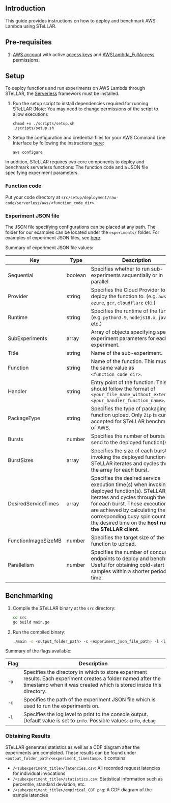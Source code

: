 ## Introduction

This guide provides instructions on how to deploy and benchmark AWS Lambda using STeLLAR.

## Pre-requisites

1. [AWS account](https://portal.aws.amazon.com/billing/signup#/start/email) with
   active [access keys](https://docs.aws.amazon.com/IAM/latest/UserGuide/id_credentials_access-keys.html#Using_CreateAccessKey)
   and [AWSLambda_FullAccess](https://docs.aws.amazon.com/aws-managed-policy/latest/reference/AWSLambda_FullAccess.html)
   permissions.

## Setup

To deploy functions and run experiments on AWS Lambda through STeLLAR,
the [Serverless](https://www.serverless.com/framework/docs) framework must be
installed.

1. Run the setup script to install dependencies required for running STeLLAR (Note: You may need to change permissions
   of the script to allow execution):
   ```shell
   chmod +x ./scripts/setup.sh
   ./scripts/setup.sh
    ```

2. Setup the configuration and credential files for your AWS Command Line Interface by following the
   instructions [here](https://docs.aws.amazon.com/cli/latest/userguide/cli-configure-files.html#cli-configure-files-methods):
   ```shell
   aws configure
   ```

In addition, STeLLAR requires two core components to deploy and benchmark serverless functions: The function code and a
JSON file specifying experiment parameters.

### Function code

Put your code directory at `src/setup/deployment/raw-code/serverless/aws/<function_code_dir>`.

### Experiment JSON file

The JSON file specifying configurations can be placed at any path. The folder for our examples can be located under
the `experiments/` folder. For examples of experiment JSON files,
see [here](https://github.com/vhive-serverless/STeLLAR/blob/main/experiments/tests/aws).

Summary of experiment JSON file values:

| Key                 | Type    | Description                                                                                                                                                                                                                                                                                                |
|---------------------|---------|------------------------------------------------------------------------------------------------------------------------------------------------------------------------------------------------------------------------------------------------------------------------------------------------------------|
| Sequential          | boolean | Specifies whether to run sub-experiments sequentially or in parallel.                                                                                                                                                                                                                                      |
| Provider            | string  | Specifies the Cloud Provider to deploy the function to. (e.g. `aws`, `azure`, `gcr`, `cloudflare` etc.)                                                                                                                                                                                                    |
| Runtime             | string  | Specifies the runtime of the function. (e.g. `python3.9`, `nodejs18.x`, `java11` etc.)                                                                                                                                                                                                                     |
| SubExperiments      | array   | Array of objects specifying specific experiment parameters for each sub-experiment.                                                                                                                                                                                                                        |
| Title               | string  | Name of the sub-experiment.                                                                                                                                                                                                                                                                                |
| Function            | string  | Name of the function. This must be the same value as `<function_code_dir>`.                                                                                                                                                                                                                                |
| Handler             | string  | Entry point of the function. This should follow the format of `<your_file_name_without_extension>.<your_handler_function_name>`.                                                                                                                                                                           |
| PackageType         | string  | Specifies the type of packaging for function upload. Only `Zip` is currently accepted for STeLLAR benchmarking of AWS.                                                                                                                                                                                     |
| Bursts              | number  | Specifies the number of bursts to send to the deployed function(s).                                                                                                                                                                                                                                        |
| BurstSizes          | array   | Specifies the size of each burst when invoking the deployed function(s). STeLLAR iterates and cycles through the array for each burst.                                                                                                                                                                     |
| DesiredServiceTimes | array   | Specifies the desired service execution time(s) when invoking the deployed function(s). STeLLAR iterates and cycles through the array for each burst. These execution times are achieved by calculating the corresponding busy spin count for the desired time on the **host running the STeLLAR client**. |
| FunctionImageSizeMB | number  | Specifies the target size of the function to upload.                                                                                                                                                                                                                                                       |
| Parallelism         | number  | Specifies the number of concurrent endpoints to deploy and benchmark. Useful for obtaining cold-start samples within a shorter period of time.                                                                                                                                                             |

## Benchmarking

1. Compile the STeLLAR binary at the `src` directory:
   ```sh
   cd src
   go build main.go
   ```

2. Run the compiled binary:
   ```sh
   ./main -o <output_folder_path> -c <experiment_json_file_path> -l <log_level>
   ```

Summary of the flags available:

| Flag | Description                                                                                                                                                                         |
|------|-------------------------------------------------------------------------------------------------------------------------------------------------------------------------------------|
| `-o` | Specifies the directory in which to store experiment results. Each experiment creates a folder named after the timestamp when it was created which is stored inside this directory. |
| `-c` | Specifies the path of the experiment JSON file which is used to run the experiments on.                                                                                             |
| `-l` | Specifies the log level to print to the console output. Default value is set to `info`. Possible values: `info`, `debug`                                                            |

### Obtaining Results

STeLLAR generates statistics as well as a CDF diagram after the experiments are completed. These results can be found
under `<output_folder_path/<experiment_timestamp>`. It contains:

- `/<subexperiment_title>/latencies.csv`: All recorded request latencies for individual invocations
- `/<subexperiment_title>/statistics.csv`: Statistical information such as percentile, standard deviation, etc.
- `/<subexperiment_title>/empirical_CDF.png`: A CDF diagram of the sample latencies
